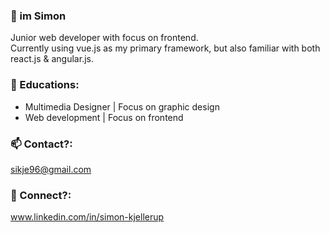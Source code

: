 ### 👋 im Simon 

Junior web developer with focus on frontend.<br />
Currently using vue.js as my primary framework, but also familiar with both react.js & angular.js.

### 🏫 Educations:
- Multimedia Designer | Focus on graphic design
- Web development | Focus on frontend

### 📫 Contact?:

sikje96@gmail.com

### 👥 Connect?:

www.linkedin.com/in/simon-kjellerup
